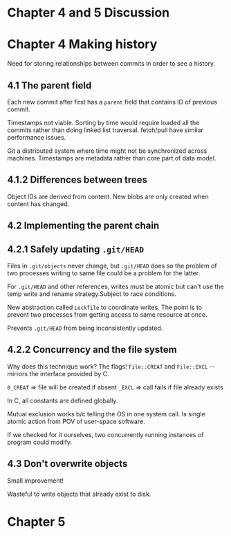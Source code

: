 # Chapter 4 and 5 Discussion



# Chapter 4 Making history
Need for storing relationships between commits in order to see a history.

## 4.1 The parent field

Each new commit after first has a `parent` field that contains ID of
previous commit.

Timestamps not viable. Sorting by time would require loaded all the
commits rather than doing linked list traversal. fetch/pull have similar
performance issues.

Git a distributed system where time might not be synchronized across
machines. Timestamps are metadata rather than core part of data model.

## 4.1.2 Differences between trees
Object IDs are derived from content.
New blobs are only created when content has changed.

## 4.2 Implementing the parent chain

## 4.2.1 Safely updating `.git/HEAD`

Files in `.git/objects` never change, but `.git/HEAD` does so the problem of
two processes writing to same file could be a problem for the latter.

For `.git/HEAD` and other references, writes must be atomic but can't use
the temp write and rename strategy.Subject to race conditions.

New abstraction called `Lockfile` to coordinate writes. The point is to
prevent two processes from getting access to same resource at once.

Prevents `.git/HEAD` from being inconsistently updated.

## 4.2.2 Concurrency and the file system

Why does this technique work?
The flags! `File::CREAT` and `File::EXCL` -- mirrors the interface provided
by C.

`0_CREAT` => file will be created if absent
`_EXCL` => call fails if file already exists

In C, all constants are defined globally.

Mutual exclusion works b/c telling the OS in one system call. Is single
atomic action from POV of user-space software.

If we checked for it ourselves, two concurrently running instances of
program could modify.

## 4.3 Don't overwrite objects
Small improvement!

Wasteful to write objects that already exist to disk.

# Chapter 5
